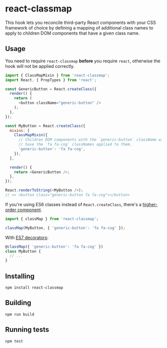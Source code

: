 # react-classmap

This hook lets you reconcile third-party React components with your CSS framework of choice by defining a mapping of additional class names to apply to children DOM components that have a given class name.

## Usage

You need to require `react-classmap` **before** you require `react`, otherwise the hook will not be applied correctly.

```js
import { ClassMapMixin } from 'react-classmap';
import React, { PropTypes } from 'react';

const GenericButton = React.createClass({
  render() {
    return (
      <button className="generic-button" />
    );
  },
});

const MyButton = React.createClass({
  mixins: [
    ClassMapMixin({
      // Children DOM components with the `generic-button` className will also
      // have the `fa fa-cog` classNames applied to them.
      'generic-button': 'fa fa-cog',
    }),
  ],

  render() {
    return <GenericButton />;
  },
});

React.renderToString(<MyButton />);
// => <button class="generic-button fa fa-cog"></button>
```

If you're using ES6 classes instead of `React.createClass`, there's a [higher-order component](https://gist.github.com/sebmarkbage/ef0bf1f338a7182b6775).

```js
import { classMap } from 'react-classmap';

classMap(MyButton, { 'generic-button': 'fa fa-cog' });
```

With [ES7 decorators](https://github.com/wycats/javascript-decorators):

```js
@classMap({ 'generic-button': 'fa fa-cog' })
class MyButton {
  // ...
}
```

## Installing

```
npm install react-classmap
```

## Building

```
npm run build
```

## Running tests

```
npm test
```

